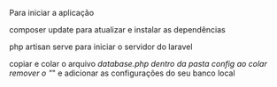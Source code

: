 Para iniciar a aplicação

composer update para atualizar e instalar as dependências

php artisan serve para iniciar o servidor do laravel

copiar e colar o arquivo _database.php dentro da pasta config
ao colar remover o "_" e adicionar as configurações do seu banco local
